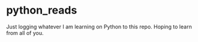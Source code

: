 # python_reads
Just logging whatever I am learning on Python to this repo.
Hoping to learn from all of you.
